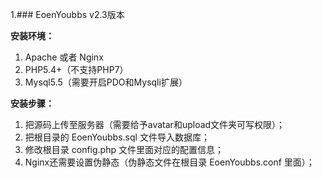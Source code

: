 1.### EoenYoubbs v2.3版本

**安装环境：**
 1. Apache 或者 Nginx
 2. PHP5.4+（不支持PHP7）
 3. Mysql5.5（需要开启PDO和Mysqli扩展）

**安装步骤：**
 1. 把源码上传至服务器（需要给予avatar和upload文件夹可写权限）；
 2. 把根目录的 EoenYoubbs.sql 文件导入数据库；
 3. 修改根目录 config.php 文件里面对应的配置信息；
 4. Nginx还需要设置伪静态（伪静态文件在根目录 EoenYoubbs.conf 里面）；
